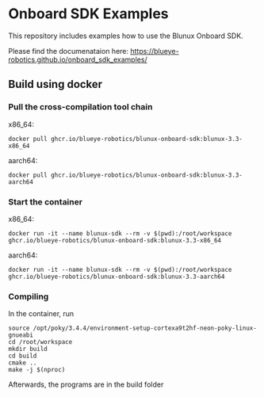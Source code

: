 # Onboard SDK Examples

This repository includes examples how to use the Blunux Onboard SDK.

Please find the documenataion here:
https://blueye-robotics.github.io/onboard_sdk_examples/


## Build using docker

### Pull the cross-compilation tool chain

x86_64:
```
docker pull ghcr.io/blueye-robotics/blunux-onboard-sdk:blunux-3.3-x86_64
```

aarch64:
```
docker pull ghcr.io/blueye-robotics/blunux-onboard-sdk:blunux-3.3-aarch64
```


### Start the container
x86_64:
```
docker run -it --name blunux-sdk --rm -v $(pwd):/root/workspace ghcr.io/blueye-robotics/blunux-onboard-sdk:blunux-3.3-x86_64
```

aarch64:
```
docker run -it --name blunux-sdk --rm -v $(pwd):/root/workspace ghcr.io/blueye-robotics/blunux-onboard-sdk:blunux-3.3-aarch64
```

### Compiling 
In the container, run
```
source /opt/poky/3.4.4/environment-setup-cortexa9t2hf-neon-poky-linux-gnueabi 
cd /root/workspace
mkdir build
cd build
cmake ..
make -j $(nproc)
```

Afterwards, the programs are in the build folder
